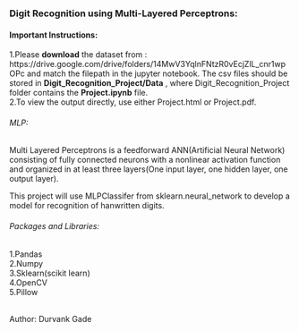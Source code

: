<h3>Digit Recognition using Multi-Layered Perceptrons:</h3>
<h4>Important Instructions: </h4>
1.Please <b>download</b> the dataset from : https://drive.google.com/drive/folders/14MwV3YqlnFNtzR0vEcjZlL_cnr1wpOPc  and match the filepath in the jupyter notebook. The csv files should be stored in <b>Digit_Recognition_Project/Data</b> , where Digit_Recognition_Project folder contains the <b>Project.ipynb</b> file. <br>
2.To view the output directly, use either Project.html or Project.pdf.<br>
<h6>MLP:</h6>Multi Layered Perceptrons is a feedforward ANN(Artificial Neural Network) consisting of fully connected neurons with a nonlinear activation function and organized in at least three layers(One input layer, one hidden layer, one output layer).

This project will use MLPClassifer from sklearn.neural_network to develop a model for recognition of hanwritten digits. 

<h6>Packages and Libraries:</h6>
1.Pandas<br>
2.Numpy<br>
3.Sklearn(scikit learn)<br>
4.OpenCV<br>
5.Pillow<br>
<br>

Author: Durvank Gade
